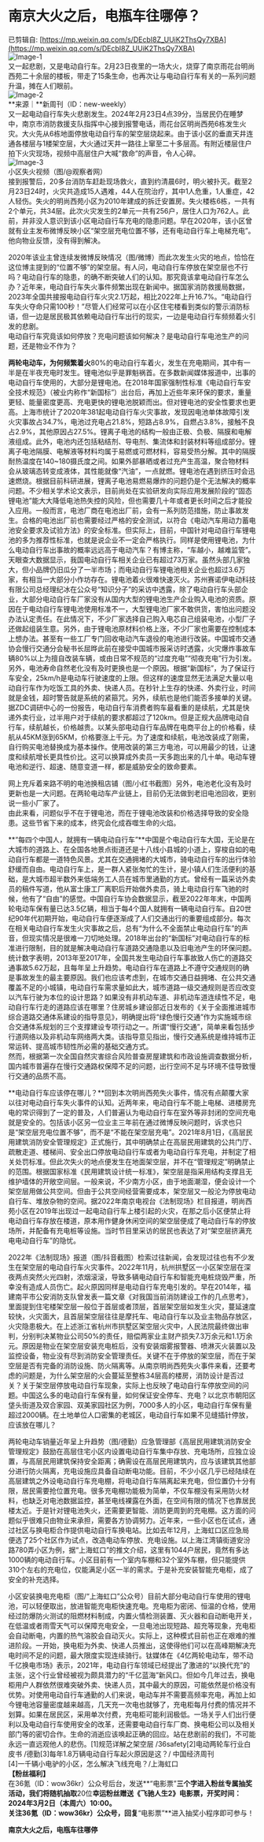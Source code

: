 # 南京大火之后，电瓶车往哪停？
已剪辑自: [https://mp.weixin.qq.com/s/DEcbI8Z_UUiK2ThsQy7XBA](https://mp.weixin.qq.com/s/DEcbI8Z_UUiK2ThsQy7XBA)  
![Image-1](../assets/img/南京大火之后，电瓶车往哪停？_1.png)  
又一起悲剧，又是电动自行车。2月23日夜里的一场大火，烧穿了南京雨花台明尚西苑二十余层的楼板，带走了15条生命，也再次让与电动自行车有关的一系列问题升温，摊在人们眼前。  
![Image-2](../assets/img/南京大火之后，电瓶车往哪停？_2.png)  
**来源｜**新周刊（ID：new-weekly）  
又一起电动自行车失火悲剧发生。2024年2月23日4点39分，当居民仍在睡梦中，南京市消防救援支队指挥中心接到报警电话，雨花台区明尚西苑6栋发生火灾。大火先从6栋地面停放电动自行车的架空层烧起来。由于该小区的垂直天井连通各楼层与1楼架空层，大火通过天井一路往上窜至二十多层高。有附近楼层住户拍下火灾现场，视频中高层住户大喊“救命”的声音，令人心碎。  
![Image-3](../assets/img/南京大火之后，电瓶车往哪停？_3.png)  
小区失火视频（图/@观察者网）  
接到报警后，20多台消防车赶赴现场救火，直到约清晨6时，明火被扑灭。截至2月23日24时，火灾共造成15人遇难，44人在院治疗，其中1人危重，1人重症，42人轻伤。失火的明尚西苑小区为2010年建成的拆迁安置房。失火楼栋6栋，一共有2个单元，共34层。此次火灾发生的2单元一共有256户，居住人口为762人。此前，并非没人意识到该小区电动自行车充电的隐患问题。早在2020年，该小区曾就有业主发布微博反映小区“架空层充电位置不够，还有电动自行车上电梯充电”。他向物业反馈，没有得到解决。  
  
2020年该业主曾连续发微博反映情况（图/微博）而此次发生火灾的地点，恰恰在这位博主提到的“位置不够”的架空层。有人问，电动自行车停放在架空层也不行吗？电动自行车的隐患，的确不断突破人们的认知。那究竟该拿电动自行车怎么办？近年来，电动自行车失火事件频繁出现在新闻中。据国家消防救援局数据，2023年全国共接报电动自行车火灾2.1万起，相比2022年上升16.7%。“电动自行车失火夺命只需100秒！”尽管人们经常可以在小区住宅楼看到类似的警示消防标语，但一边是居民极其依赖电动自行车出行的现实，一边是电动自行车频频着火引发的悲剧。  
电动自行车究竟该如何停放？充电问题该如何解决？是电动自行车电池生产的问题，还是物业不作为？  
  
**两轮电动车，为何频繁着火**80%的电动自行车着火，发生在充电期间，其中有一半是在半夜充电时发生。锂电池似乎是罪魁祸首。在多数新闻媒体报道中，出事的电动自行车使用的，大部分是锂电池。在2018年国家强制性标准《电动自行车安全技术规范》（被业内称作“新国标”）出台后，再加上近些年来环保的要求，重量更轻、能量密度更高、充电更快的锂电池脱颖而出。但对锂电池的安全性要求也更高。上海市统计了2020年381起电动自行车火灾事故，发现因电池单体故障引发火灾事故占34.7%，电池过充电占21.8%，短路占8.9%，自燃占3.8%，接触不良占2.9%，其他原因占27.5%。锂离子电池的结构一般由正极、负极、隔膜和电解液组成。此外，电池内还包括粘结剂、导电剂、集流体和封装材料等组成部分。锂离子电池隔膜、电解液等材料均属于易燃或可燃材料，容易受热分解。其中的隔膜耐热温度在140~180摄氏度之间。如果外部暴晒或者过充产生高温，聚合物材料会从玻璃态转变成液体，其性能就像“汽油”，一点就燃。锂电池在遇到挤压时会迅速燃烧。根据目前科研进展，锂离子电池易燃易爆炸的问题仍是个无法解决的概率问题。不少相关学术论文表示，目前尚处在实验研发向实际应用发展阶段的“固态锂电池”能大大降低电池热失控的风险，但也需要几十年或者更长时间之后才能投入应用。一般而言，电池厂商在电池出厂前，会有一系列防范措施，防止事故发生。合格的电池出厂前也需要经过严格的安全测试，以符合《电动汽车用动力蓄电池安全要求及试验方法》的安全标准。但实际上，目前，中国针对电动自行车锂电池的多为推荐性标准，也就是说企业不一定会严格执行。同样是使用锂电池，为什么电动自行车出事故的概率远远高于电动汽车？有博主称，“车越小，越难监管”。天眼查大数据显示，我国电动自行车相关企业已有超过73万家。虽然头部几家独大，但小品牌仍旧瓜分了一半市场；而电动自行车锂电池相关企业也超过3.6万家，有相当一大部分小作坊存在。锂电池着火很难快速灭火。苏州赛诺伊电动科技有限公司总经理纪冰在公众号“知识分子”的采访中透露，除了电动自行车头部企业，大部分电动自行车厂家没有从国内大型的锂电池生产企业购入电池的资质。原因在于电动自行车锂电池使用标准不一，大型锂电池厂家不敢供货，害怕出问题没办法认定责任。在此情况下，不少厂家选择自己购入电芯自己组装电池，小型厂子还做起组装生意。另外，由于锂电池原材料价格上涨，不少厂家也需要在控制成本上想办法。甚至有一些工厂专门回收电动汽车退役的电池进行改装。中国城市交通协会慢行交通分会秘书长屈晔此前在接受中国城市报采访时透露，火灾爆炸事故车辆80%以上为擅自改装车辆，或由日常不规范的“过度充电”“彻夜充电”行为引发。另外，电池寿命自然老化没有及时更换也是一个原因。根据“新国标”，为了保证行车安全，25km/h是电动车行驶速度的上限。但这样的速度显然无法满足大量以电动自行车作为吃饭工具的外卖、快递人员。在秒针上生存的快递、外卖行业，时间就是金钱，超时警告就是系统的紧箍咒。另外，续航也是他们能否多接单的关键。据ZDC调研中心的一份报告，电动自行车消费者购车最看重的是续航，尤其是快递外卖行业，过半用户对于续航的要求都超过了120km。但是正规大品牌电动自行车，续航越长，价格越贵。以某头部电动自行车品牌在电商平台上的价格看，续航从45KM涨到65KM，价格要涨上千元。为了速度和续航，电池改装成了刚需，自行购买电池替换成为基本操作。使用改装的第三方电池，可以用最少的钱，让速度和续航增长更具性价比。这可以换算成外卖员一天多跑出来的几十单。电动车锂电池和逆行、超速、随意变道一样，都是威胁安全的致命要素。  
  
网上充斥着来路不明的电池换租店铺（图/小红书截图）另外，电池老化没有及时更新也是一大问题。在两轮电动车产业链上，目前仍无法做到老旧电池回收，更别说一些小厂家了。  
由此来看，问题似乎不在于锂电池，而在于锂电池改装和价格选择导致的安全隐患。这些节省下来的成本，终究会化成吞噬生命的火焰。  
  
**“每四个中国人，就拥有一辆电动自行车”**中国是个电动自行车大国，无论是在大城市的道路上、在全国各地景点街道还是十八线小县城的小道上，穿梭自如的电动自行车都是一道特色风景。尤其在交通拥堵的大城市，骑电动自行车的出行体验舒缓而自由。电动自行车上，是一群人紧张匆忙的生计，是小镇人们生活便利的基础，是大城市超半数外来低端务工人员在城市里通勤的方式。曾经有一篇采访外卖员的稿件写道，他从富士康工厂离职后开始做外卖员，骑上电动自行车飞驰的时候，他有了“自由”的感觉。中国自行车协会数据显示，截至2022年年末，中国两轮电动车保有量已达3.5亿辆，相当于每4个国人就拥有一辆电动自行车。自20世纪90年代初期开始，电动自行车便逐渐成了人们交通出行的重要组成部分。每次在相关电动自行车发生火灾事故之后，总有“为什么不全面禁止电动自行车”的声音，但现实情况是很难一刀切地处理。2018年出台的“新国标”对电动自行车的标准进行限制，目的就是解决电动自行车道路交通隐患以及旧电池产生的环保问题。统计数字表明，2013年至2017年，全国共发生电动自行车事故致人伤亡的道路交通事故5.62万起，且每年呈上升趋势。电动自行车在道路上不遵守交通规则的确是事故发生的最主要原因。我们也应该考虑到，在城市交通日益拥堵、在公共交通覆盖不足的小城镇，电动自行车需求量如此大，城市道路一级交通规则是否应改变以汽车行驶为本位的设计思路？如果没有非机动车道、非机动车道连续性不足，电动自行车行走的道路应该在哪里？住房城乡建设部近日发布的《关于全面推进城市综合道路交通体系建设的指导意见》，明确提出将“绿色慢行交通”作为实施城市综合交通体系规划的三个支撑建设专项行动之一。所谓“慢行交通”，简单来看包括步行道网络以及非机动车网络两大类。该指导意见指出，慢行交通系统是维持城市正常运转、提高城市韧性所必需的基础交通方式。  
然而，根据第一次全国自然灾害综合风险普查房屋建筑和市政设施调查数据分析，国内城市普遍存在慢行交通路权保障不足的问题，出行空间不足与环境不佳导致慢行交通的品质不高。  
  
**电动自行车应该停在哪儿？**回到本次明尚西苑失火事件，情况有点颠覆大家以往对电动自行车失火事件的认知。近两年来，电动自行车不能上电梯、进楼房充电的常识得到了一定的普及，人们普遍认为电动自行车在室外等非封闭的空间充电就是安全的。包括该小区另一位业主三年前在通过微博反映问题时，诉求也只是“架空层充电位置不够”，而不是“不能在架空层充电”。2021年8月1日，《高层民用建筑消防安全管理规定》正式施行，其中明确禁止在高层民用建筑的公共门厅、疏散走道、楼梯间、安全出口停放电动自行车或者为电动自行车充电，并制定了相关处罚标准。但此次失火的地点便发生在地面架空层，并不在“管理规定”明确禁止的范围。根据国家标准《民用建筑设计统一标准》，架空层是指采用结构支撑且无维护墙体的开敞空间层。一般来说，不少南方小区，由于地面潮湿，便会设计一个架空层用做公共空间。但由于公共空间经营需要成本，架空层又一般沦为停放电动自行车、堆放杂物的空间。据2022年南京电视台《法制现场》栏目报道，明尚西苑小区在2019年出现过一起电动自行车上楼引起的火灾，在那之后小区便禁止将电动自行车存放在楼道，原本用作健身休闲空间的架空层便成了电动自行车的停放场所，并配备有充电桩等设施。当时节目里采访的居民也表达了对“架空层挤满充电电动自行车”的隐忧。  
  
2022年《法制现场》报道（图/抖音截图）检索过往新闻，会发现过往也有不少发生在架空层的电动自行车火灾事件。2022年11月，杭州拱墅区一小区架空层在深夜两点突然火光四射，浓烟滚滚，导致多辆电动自行车和智能充电桩烧毁严重，所幸没有造成人员伤亡。起火原因同样是电动自行车充电引发的。早在2014年，福建南平市公安消防支队曾发表一篇文章《对我国当前消防建设工作的几点思考》，里面提到住宅楼架空层一般位于首层或者顶层，首层架空层如发生火灾，蔓延速度较快，火灾面大，且首层架空层往往是摩托车、电动自行车以及业主物品存放区，火灾隐患极大。在上述浙江省杭州市拱墅区架空层火灾中，人民法院最终做出审判，分别判决某物业公司50%的责任，赔偿两家业主财产损失7.3万余元和1.1万余元。原因是物业在架空层安装充电桩后，没有安装烟雾报警器、喷淋灭火装置以及监控设备，物业没有尽到消防安全管理责任。关键不在于停放的架空层，而在于架空层是否有完备的消防设施、防火隔离等。从南京明尚西苑失火事件来看，还要考虑的问题是，为什么架空层的火会蔓延至整栋34层高的楼房，消防设计是否过关？关于架空层停放电动自行车现象，实际上也反映了电动自行车停放空间的问题。中国这么多的电动自行车保有量，如何保证安全停车、充电？以北京市朝阳区垡头街道及双合家园、双美家园社区为例，7000多人的小区，电动自行车保有量超过2000辆。在土地单位人口密集的老城区，电动自行车如果不见缝插针停放，应该放在哪儿？  
  
两轮电动车销量近年呈上升趋势（图/德勤）应急管理部《高层民用建筑消防安全管理规定》鼓励在高层住宅小区内设置电动自行车集中存放、充电场所，应独立设置，与高层民用建筑保持安全距离；确需设在高层民用建筑内，应与该建筑其他部分进行防火隔离，充电设施应具备自动断电功能。目前，不少小区几乎已经陆续在高层建筑之外设电动自行车充电棚，将电动自行车隔离起来充电，但位置仍十分有限，居民需要抢位置充电。很多充电棚功能极为简单，不仅车棚没有采用防火材料，也缺乏对电池数据监控，甚至电线裸露在外面，在空间有限的情况下也靠居民楼太近。于是针对锂电池失火，还需要更智能、消防更周到的充电棚。这方面的问题似乎很难只由物业来承担，需要各方协调努力。近年来，一些小区也在试点，通过社区与换电柜合作提供电动自行车换电站。比如去年12月，上海虹口区应急局便选了25个社区作为试点，改造电动车停放、充电设施。以上海江湾镇街道安汾路780弄小区为例，据“上海虹口”的推文介绍，这里有1044户居民，竟然有多达1000辆的电动自行车。小区目前有一个室内车棚和32个室外车棚，但只能提供310个左右的充电位，仅能满足小区一半的需求。于是补充安装智能充电柜，成了安全的补充选择。  
  
小区安装换电充电柜（图/“上海虹口”公众号）目前大部分电动自行车使用的锂电池，可以轻便取出，放进智能充电柜快速充电。充电柜为密闭、恒温的仓格，使用经过防爆防火测试的阻燃材料制成，内置火情检测装置、灭火器和自动断电开关，在低温或者雨雪天气可以保障充电安全，一旦电池出现短路、超充等现象，充电柜会自动断电，内置的热气溶胶会自动灭火。实际上，这种模式目前也正在艰难的推进阶段。一开始，换电柜为外卖、快递人员推出，这使得他们可以在高峰期解决充电时间不足的问题，最大限度实现连续骑行。钛媒体在《4亿两轮电动车，带不动千亿换电市场》表示，2021年，电动自行车领域已经提出了激进的“以换代充”的主张，这个行业曾经被视为颇具潜力的“千亿蓝海”新风口。但如今几年过去，换电柜用户人群依然很难突破外卖、快递人员，其中最大的原因，可能依然是价格没有优势。对使用电动自行车通勤的人们来说，电动车并不需要高频率充电，再加上如今锂电池容量密度越来越高，几天充一次电也就够了，充电柜每月付费的情况并不划算。如果在居民区，采用单次付费，充电柜可能利润极低。一场关乎人们出行便利以及电动自行车使用安全的改革，还需要电动自行车厂商、换电柜公司以及相关部门等的密切合作。生命的消逝应该唤起正确的回应。站在悲剧前的我们，不可能永远一直远观他人的悲伤。\[1]规范详解之架空层 /36safety\[2]电动两轮车行业白皮书 /德勤\[3]每年1.8万辆电动自行车起火原因是这？/ 中国经济周刊  
\[4]一千辆小电驴的小区，怎么解决飞线充电？/上海虹口  
**【粉丝福利】**  
在36氪（ID：wow36kr）公众号后台，发送**“电影票”**三个字进入粉丝专属抽奖活动，我们将随机抽取**20位**幸运粉丝赠送《飞驰人生2》电影票，**开奖时间：2024年3月2日（本周六）10:00。**  
关注36氪（ID：wow36kr）公众号，回复**“电影票”**进入抽奖小程序即可参与！  
  
  
  
  
  
**南京大火之后，电瓶车往哪停**  

